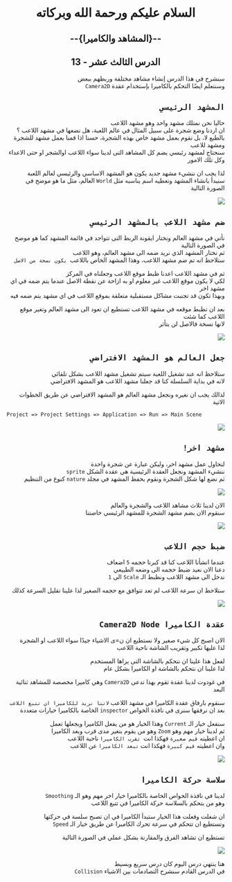 <div dir = rtl>

<div align = "center">

# السلام عليكم ورحمة الله وبركاته
## --{المشاهد والكاميرا}--
## الدرس الثالث عشر - 13

</div>

سنشرح في هذا الدرس إنشاء مشاهد مختلفة وربطهم ببعض   
وسنتعلم ايضًا التحكم بالكاميرا بإستخدام عقدة `Camera2D`

## `المشهد الرئيسي`

حاليا نحن نمتلك مشهد واحد وهو مشهد اللاعب   
ان اردنا وضع شجرة على سبيل المثال في عالم اللعبة، هل نضعها في مشهد اللاعب ؟  
بالطبع لا، بل نقوم بعمل مشهد خاص بهذه الشجرة، حسنا اذا قمنا بعمل مشهد للشجرة ومشهد للاعب  
سنحتاج لمشهد رئيسي يضم كل المشاهد التى لدينا سواء اللاعب اوالشجر او حتى الاعداء وكل تلك الامور  

لذا يجب ان ننشيء مشهد جديد يكون هو المشهد الاساسي والرئيسي لعالم اللعبة  
سنبدأ بانشاء المشهد ونعطيه اسم يناسبه مثل `World` العالم، مثل ما هو موضح في الصورة التالية 


![](Image/0.gif)

## `ضم مشهد اللاعب بالمشهد الرئيسي `

نأتي في مشهد العالم ونختار ايقونة الربط التى تتواجد في قائمة المشهد كما هو موضح في الصورة التالية  
ثم نختار المشهد الذي نريد ضمه الى مشهد العالم، وهو اللاعب  
ستلاحظ انه تم ضم مشهد اللاعب، وهذا المشهد الخاص باللاعب` يكون نسخة من الاصل`  


ثم في مشهد اللاعب اعدنا ظبط موقع اللاعب وجعلناه في المركز  
لكي لا يكون موقع اللاعب غير معلوم او به ازاحة عن نقطة الاصل عندما يتم ضمه في اي مشهد اخر  
وبهذا تكون قد تجنبت مشاكل مستقبلية متعلقة بموقع اللاعب في اي مشهد يتم ضمه فيه  

بعد ان تظبط موقعه في مشهد اللاعب تستطيع ان تعود الى مشهد العالم وتغير موقع اللاعب كما شئت  
لانها نسخة فالاصل لن يتأثر  

![](Image/1.gif)

## `جعل العالم هو المشهد الافتراضي`  

ستلاحظ انه عند تشغيل اللعبة سيتم تشغيل مشهد اللاعب بشكل تلقائي  
لانه في بداية السلسلة كنا قد جعلنا مشهد اللاعب هو المشهد الافتراضي  

لذالك يجب ان نغيره ونجعل مشهد العالم هو المشهد الافتراضي عن طريق الخطوات الاتية  

<span dir = ltr>

```
Project => Project Settings => Application => Run => Main Scene
```   
</span>

![](Image/2.gif)

## `مشهد اخر!`

لنحاول عمل مشهد اخر، وليكن عبارة عن شجرة واحدة  
ننشيء المشهد ونجعل العقدة الرئيسية هي عقدة الشكل `sprite`  
ثم نضع لها شكل الشجرة ونقوم بحفظ المشهد في مجلد `nature` كنوع من التنظيم  

![](Image/3.gif)

الان لدينا ثلاث مشاهد اللاعب والشجرة والعالم  
سنقوم الان بضم مشهد الشجرة للمشهد الرئيسي خاصتنا

![](Image/4.gif)  

## `ضبط حجم اللاعب`

عندما انشأنا اللاعب كنا قد كبرنا حجمه `5` اضعاف  
دعنا الان نعيد ضبط حجمه الى وضعه الطبيعي  
ندخل الى مشهد اللاعب ونظبط الـ `Scale` الى `1`  

ستلاحظ ان سرعة اللاعب لم تعد تتوافق مع حجمه الصغير لذا علينا تقليل السرعة كذلك  

![](Image/5.gif)

## `عقدة الكاميرا Camera2D Node`

الان اصبح كل شيء صغير ولا نستطيع ان ن=ى الاشياء جيدًا سواء اللاعب او الشجرة  
لذا عليها تكبير وتقريب الشاشة ناحية اللاعب  

لفعل هذا علينا ان نتحكم بالشاشة التى يراها المستخدم  
لذا علينا ان نتحكم بالشاشة او الكاميرا بشكل عام  

في غودوت لدينا عقدة تقوم بهذا تدعى `Camera2D` وهي كاميرا مخصصة للمشاهد ثنائية البعد  

سنقوم بارفاق عقدة الكاميرا في مشهد اللاعب `لاننا نريد للكاميرا ان تتبع اللاعب`   
بعد ان نرفقها سنرى في نافذة الخواص `inspector` الخاصة بالكاميرا خيارات متعددة  

سنفعل خيار الـ `Current` وهذا الخيار هو من يفعل الكاميرا ويجعلها تعمل  
ثم لدينا خيار مهم وهو `Zoom` وهو من يقوم بتغير مدى قرب وبعد الكاميرا  
ان اعطيته `قيم صغيرة` فهكذا انت` تقرب الكاميرا` ناحية اللاعب  
وان اعطيته `قيم كبيرة` فهكذا انت `تبعد الكاميرا` عن اللاعب  

![](Image/6.gif)

## `سلاسة حركة الكاميرا`

لدينا في نافذة الخواص الخاصة بالكاميرا خيار اخر مهم وهو الـ `Smoothing`  
وهو من يتحكم بالسلاسة حركة الكاميرا في تتبع اللاعب  

ان شغلت وفعلت هذا الخيار ستبدأ الكاميرا في ان تصبح سلسة في حركتها  
وتستطيع ان تتحكم في سرعة تحرك الكاميرا عن طريق خيار الـ `Speed`  

تستطيع ان تشاهد الفرق والمقارنة بشكل عملي في الصورة التالية   

![](Image/7.gif)

هنا ينتهي درس اليوم كان درس سريع وبسيط   
في الدرس القادم سنشرح التصادمات بين الاشياء  `Collision`

</div>